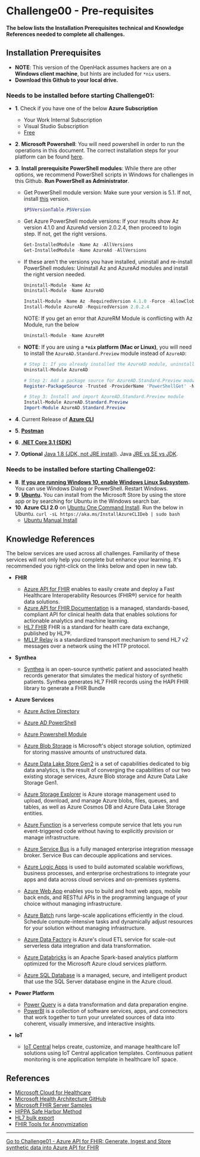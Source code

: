 # Challenge00 - Pre-requisites

#### The below lists the Installation Prerequisites technical and Knowledge References needed to complete all challenges.

## Installation Prerequisites
* **NOTE**: This version of the OpenHack assumes hackers are on a **Windows client machine**, but hints are included for `*nix` users.
* **Download this Github to your local drive.**

### Needs to be installed before starting Challenge01:
* **1**. Check if you have one of the below **Azure Subscription**
   * Your Work Internal Subscription
   * Visual Studio Subscription
   * [Free](https://azure.microsoft.com/en-us/free/)

* **2**. **Microsoft Powershell**: You will need powershell in order to run the operations in this document. The correct installation steps for your platform can be found [here](https://docs.microsoft.com/en-us/powershell/scripting/install/installing-powershell?view=powershell-7).

* **3**. **Install prerequisite PowerShell modules**: While there are other options, we recommend PowerShell scripts in Windows for challenges in this Github. **Run PowerShell as Administrator**.
   * Get PowerShell module version: Make sure your version is 5.1. If not, install [this](https://www.microsoft.com/en-us/download/details.aspx?id=54616) version.
      ```powershell
      $PSVersionTable.PSVersion
      ```  
   * Get Azure PowerShell module versions: If your results show Az version 4.1.0 and AzureAd version 2.0.2.4, then proceed to login step. If not, get the right versions.
      ```powershell
      Get-InstalledModule -Name Az -AllVersions
      Get-InstalledModule -Name AzureAd -AllVersions
      ```  

   * If these aren't the versions you have installed, uninstall and re-install PowerShell modules: Uninstall Az and AzureAd modules and install the right version needed. 
      ```powershell
      Uninstall-Module -Name Az
      Uninstall-Module -Name AzureAD
      ```  

      ```powershell
      Install-Module -Name Az -RequiredVersion 4.1.0 -Force -AllowClobber -SkipPublisherCheck
      Install-Module AzureAD -RequiredVersion 2.0.2.4
      ```
      NOTE: If you get an error that AzureRM Module is conflicting with Az Module, run the below
      ```powershell
      Uninstall-Module -Name AzureRM
      ```  

   * **NOTE**: If you are using a **`*nix` platform (Mac or Linux)**, you will need to install the `AzureAD.Standard.Preview` module instead of `AzureAD`:
      ```powershell
      # Step 1: If you already installed the AzureAD module, uninstall it
      Uninstall-Module AzureAD

      # Step 2: Add a package source for AzureAD.Standard.Preview module
      Register-PackageSource -Trusted -ProviderName 'PowerShellGet' -Name 'Posh Test Gallery' -Location https://www.poshtestgallery.com/api/v2/

      # Step 3: Install and import AzureAD.Standard.Preview module
      Install-Module AzureAD.Standard.Preview
      Import-Module AzureAD.Standard.Preview
      ```

* **4**. Current Release of **[Azure CLI](https://docs.microsoft.com/en-us/cli/azure/install-azure-cli-windows?view=azure-cli-latest&tabs=azure-cli)**

* **5**. **[Postman](https://www.postman.com/downloads/)**
* **6**. **[.NET Core 3.1 (SDK)](https://dotnet.microsoft.com/download/dotnet-core/3.1)**
* **7**. **Optional** [Java 1.8 (JDK, not JRE install)](https://www.oracle.com/java/technologies/javase/javase-jdk8-downloads.html). Java [JRE vs SE vs JDK](https://www.java.com/en/download/help/techinfo.html).

### Needs to be installed before starting Challenge02:
* **8**. **[If you are running Windows 10, enable Windows Linux Subsystem](https://code.visualstudio.com/docs/remote/wsl-tutorial#_enable-wsl).** You can use Windows Dialog or PowerShell. Restart Windows.
* **9**. **[Ubuntu](https://code.visualstudio.com/docs/remote/wsl-tutorial#_install-a-linux-distro).** You can install from the Microsoft Store by using the store app or by searching for Ubuntu in the Windows search bar.
* **10**. **Azure CLI 2.0** on [Ubuntu One Command Install](https://docs.microsoft.com/en-us/cli/azure/install-azure-cli-apt?view=azure-cli-latest#install-with-one-command). Run the below in Ubuntu.
      ```
      curl -sL https://aka.ms/InstallAzureCLIDeb | sudo bash
      ```
   * [Ubuntu Manual Install](https://docs.microsoft.com/en-us/cli/azure/install-azure-cli-apt?view=azure-cli-latest#manual-install-instructions)

## Knowledge References
The below services are used across all challenges. Familiarity of these services will not only help you complete but enhance your learning. It's recommended you right-click on the links below and open in new tab.

* **FHIR**
   * [Azure API for FHIR](https://azure.microsoft.com/en-us/services/azure-api-for-fhir/) enables to easily create and deploy a Fast Healthcare Interoperability Resources (FHIR®) service for health data solutions.
   * [Azure API for FHIR Documentation](https://docs.microsoft.com/en-us/azure/healthcare-apis/) is a managed, standards-based, compliant API for clinical health data that enables solutions for actionable analytics and machine learning.
   * [HL7 FHIR](https://hl7.org/fhir/) FHIR is a standard for health care data exchange, published by HL7®.
   * [MLLP Relay](https://hapifhir.github.io/hapi-hl7v2/hapi-hl7overhttp/specification.html) is a standardized transport mechanism to send HL7 v2 messages over a network using the HTTP protocol.

* **Synthea**
   * [Synthea](https://github.com/synthetichealth/synthea) is an open-source synthetic patient and associated health records generator that simulates the medical history of synthetic patients. Synthea generates HL7 FHIR records using the HAPI FHIR library to generate a FHIR Bundle

* **Azure Services**
   * [Azure Active Directory](https://docs.microsoft.com/en-us/azure/active-directory/)
   * [Azure AD PowerShell](https://docs.microsoft.com/en-us/powershell/azure/active-directory/install-adv2?view=azureadps-2.0)
   * [Azure Powershell Module](https://docs.microsoft.com/en-us/powershell/azure/install-az-ps?view=azps-4.5.0)

   * [Azure Blob Storage](https://docs.microsoft.com/en-us/azure/storage/blobs/storage-blobs-introduction) is Microsoft's object storage solution, optimized for storing massive amounts of unstructured data. 
   * [Azure Data Lake Store Gen2](https://docs.microsoft.com/en-us/azure/storage/blobs/data-lake-storage-introduction) is a set of capabilities dedicated to big data analytics, is the result of converging the capabilities of our two existing storage services, Azure Blob storage and Azure Data Lake Storage Gen1.
   * [Azure Storage Explorer](https://azure.microsoft.com/en-us/features/storage-explorer/) is Azure storage management used to upload, download, and manage Azure blobs, files, queues, and tables, as well as Azure Cosmos DB and Azure Data Lake Storage entities.
   * [Azure Function](https://docs.microsoft.com/en-us/azure/azure-functions/) is a serverless compute service that lets you run event-triggered code without having to explicitly provision or manage infrastructure.
   * [Azure Service Bus](https://docs.microsoft.com/en-us/azure/service-bus-messaging/service-bus-messaging-overview) is a fully managed enterprise integration message broker. Service Bus can decouple applications and services. 
   * [Azure Logic Apps](https://docs.microsoft.com/en-us/azure/logic-apps/) is used to build automated scalable workflows, business processes, and enterprise orchestrations to integrate your apps and data across cloud services and on-premises systems.
   * [Azure Web App](https://docs.microsoft.com/en-us/azure/app-service/) enables you to build and host web apps, mobile back ends, and RESTful APIs in the programming language of your choice without managing infrastructure.
   * [Azure Batch](https://docs.microsoft.com/en-us/azure/batch/) runs large-scale applications efficiently in the cloud. Schedule compute-intensive tasks and dynamically adjust resources for your solution without managing infrastructure.
   * [Azure Data Factory](https://docs.microsoft.com/en-us/azure/data-factory/)  is Azure's cloud ETL service for scale-out serverless data integration and data transformation.
   * [Azure Databricks](https://docs.microsoft.com/en-us/azure/databricks/scenarios/what-is-azure-databricks) is an Apache Spark-based analytics platform optimized for the Microsoft Azure cloud services platform. 
   * [Azure SQL Database](https://docs.microsoft.com/en-us/azure/azure-sql/) is a managed, secure, and intelligent product that use the SQL Server database engine in the Azure cloud.

* **Power Platform**
   * [Power Query](https://docs.microsoft.com/en-us/power-query/power-query-what-is-power-query) is a data transformation and data preparation engine. 
   * [PowerBI](https://docs.microsoft.com/en-us/power-bi/fundamentals/power-bi-overview) is a collection of software services, apps, and connectors that work together to turn your unrelated sources of data into coherent, visually immersive, and interactive insights.

* **IoT**
   * [IoT Central](https://docs.microsoft.com/en-us/azure/iot-central/healthcare/concept-continuous-patient-monitoring-architecture) helps create, customize, and manage healthcare IoT solutions using IoT Central application templates. Continuous patient monitoring is one application template in healthcare IoT space.

## References
* [Microsoft Cloud for Healthcare](https://www.microsoft.com/en-us/industry/health/microsoft-cloud-for-healthcare)
* [Microsoft Health Architecture GitHub](https://github.com/microsoft/health-architectures)
* [Microsoft FHIR Server Samples](https://github.com/microsoft/fhir-server-samples)
* [HIPPA Safe Harbor Method](https://www.hhs.gov/hipaa/for-professionals/privacy/special-topics/de-identification/index.html)
* [HL7 bulk export](https://hl7.org/Fhir/uv/bulkdata/export/index.html)
* [FHIR Tools for Anonymization](https://github.com/microsoft/FHIR-Tools-for-Anonymization)

***

[Go to Challenge01 - Azure API for FHIR: Generate, Ingest and Store synthetic data into Azure API for FHIR](../Challenge01-AzureAPIforFHIR/ReadMe.md)
